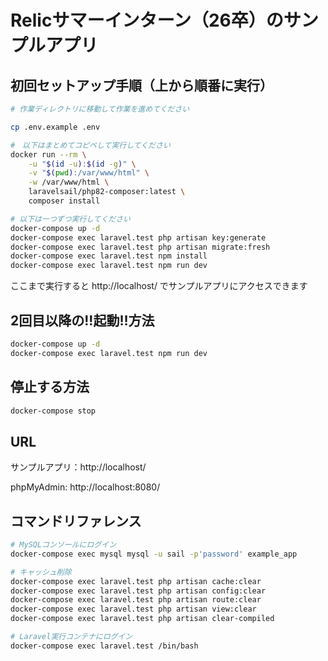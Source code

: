 # Relicサマーインターン（26卒）のサンプルアプリ

## 初回セットアップ手順（上から順番に実行）

```sh
# 作業ディレクトリに移動して作業を進めてください 

cp .env.example .env

#　以下はまとめてコピペして実行してください
docker run --rm \
    -u "$(id -u):$(id -g)" \
    -v "$(pwd):/var/www/html" \
    -w /var/www/html \
    laravelsail/php82-composer:latest \
    composer install

# 以下は一つずつ実行してください
docker-compose up -d
docker-compose exec laravel.test php artisan key:generate
docker-compose exec laravel.test php artisan migrate:fresh
docker-compose exec laravel.test npm install
docker-compose exec laravel.test npm run dev
```

ここまで実行すると http://localhost/ でサンプルアプリにアクセスできます

## 2回目以降の!!起動!!方法

```sh
docker-compose up -d
docker-compose exec laravel.test npm run dev
```

## 停止する方法

```sh
docker-compose stop
```

## URL
サンプルアプリ：http://localhost/

phpMyAdmin: http://localhost:8080/

## コマンドリファレンス

```sh
# MySQLコンソールにログイン
docker-compose exec mysql mysql -u sail -p'password' example_app

# キャッシュ削除
docker-compose exec laravel.test php artisan cache:clear
docker-compose exec laravel.test php artisan config:clear
docker-compose exec laravel.test php artisan route:clear
docker-compose exec laravel.test php artisan view:clear
docker-compose exec laravel.test php artisan clear-compiled

# Laravel実行コンテナにログイン
docker-compose exec laravel.test /bin/bash
```
